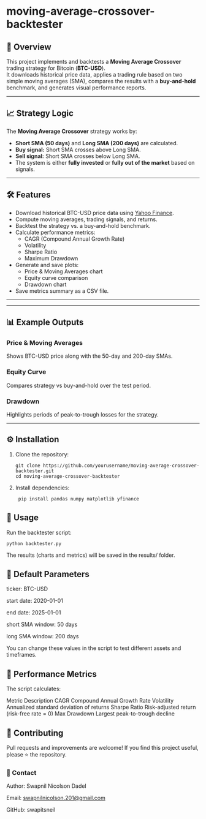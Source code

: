 # moving-average-crossover-backtester

## 📌 Overview
This project implements and backtests a **Moving Average Crossover** trading strategy for Bitcoin (**BTC-USD**).  
It downloads historical price data, applies a trading rule based on two simple moving averages (SMA), compares the results with a **buy-and-hold** benchmark, and generates visual performance reports.

---

## 📈 Strategy Logic
The **Moving Average Crossover** strategy works by:
- **Short SMA (50 days)** and **Long SMA (200 days)** are calculated.
- **Buy signal:** Short SMA crosses above Long SMA.
- **Sell signal:** Short SMA crosses below Long SMA.
- The system is either **fully invested** or **fully out of the market** based on signals.

---

## 🛠 Features
- Download historical BTC-USD price data using [Yahoo Finance](https://pypi.org/project/yfinance/).
- Compute moving averages, trading signals, and returns.
- Backtest the strategy vs. a buy-and-hold benchmark.
- Calculate performance metrics:
  - CAGR (Compound Annual Growth Rate)
  - Volatility
  - Sharpe Ratio
  - Maximum Drawdown
- Generate and save plots:
  - Price & Moving Averages chart
  - Equity curve comparison
  - Drawdown chart
- Save metrics summary as a CSV file.

---


---

## 📊 Example Outputs
### Price & Moving Averages
Shows BTC-USD price along with the 50-day and 200-day SMAs.

### Equity Curve
Compares strategy vs buy-and-hold over the test period.

### Drawdown
Highlights periods of peak-to-trough losses for the strategy.

---

## ⚙️ Installation
1. Clone the repository:
   
       git clone https://github.com/yourusername/moving-average-crossover-backtester.git
       cd moving-average-crossover-backtester
   
2. Install dependencies:

        pip install pandas numpy matplotlib yfinance

   
## 🚀 Usage
Run the backtester script:

    python backtester.py
The results (charts and metrics) will be saved in the results/ folder.

## 📅 Default Parameters
ticker: BTC-USD

start date: 2020-01-01

end date: 2025-01-01

short SMA window: 50 days

long SMA window: 200 days

You can change these values in the script to test different assets and timeframes.

## 📌 Performance Metrics
The script calculates:

Metric	Description
CAGR	Compound Annual Growth Rate
Volatility	Annualized standard deviation of returns
Sharpe Ratio	Risk-adjusted return (risk-free rate = 0)
Max Drawdown	Largest peak-to-trough decline


## 🤝 Contributing
Pull requests and improvements are welcome!
If you find this project useful, please ⭐ the repository.

### 📧 Contact
Author: Swapnil Nicolson Dadel

Email: swapnilnicolson.201@gmail.com

GitHub: swapitsneil


